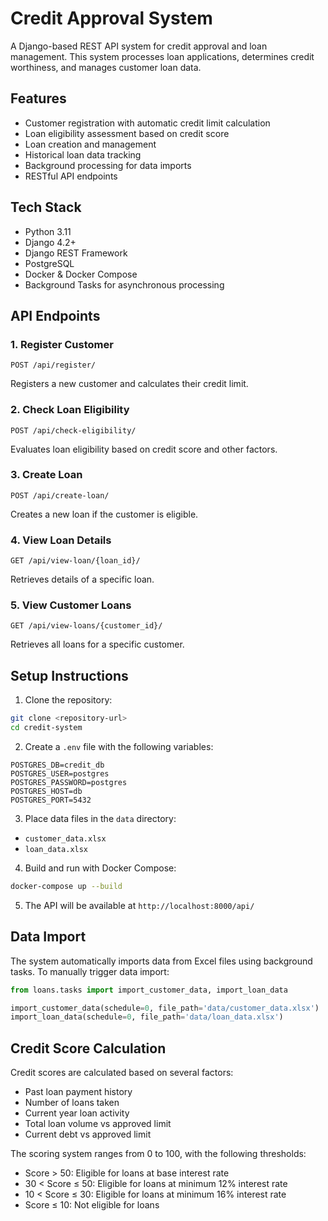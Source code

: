 # Credit Approval System

A Django-based REST API system for credit approval and loan management. This system processes loan applications, determines credit worthiness, and manages customer loan data.

## Features

- Customer registration with automatic credit limit calculation
- Loan eligibility assessment based on credit score
- Loan creation and management
- Historical loan data tracking
- Background processing for data imports
- RESTful API endpoints

## Tech Stack

- Python 3.11
- Django 4.2+
- Django REST Framework
- PostgreSQL
- Docker & Docker Compose
- Background Tasks for asynchronous processing

## API Endpoints

### 1. Register Customer
```http
POST /api/register/
```
Registers a new customer and calculates their credit limit.

### 2. Check Loan Eligibility
```http
POST /api/check-eligibility/
```
Evaluates loan eligibility based on credit score and other factors.

### 3. Create Loan
```http
POST /api/create-loan/
```
Creates a new loan if the customer is eligible.

### 4. View Loan Details
```http
GET /api/view-loan/{loan_id}/
```
Retrieves details of a specific loan.

### 5. View Customer Loans
```http
GET /api/view-loans/{customer_id}/
```
Retrieves all loans for a specific customer.

## Setup Instructions

1. Clone the repository:
```bash
git clone <repository-url>
cd credit-system
```

2. Create a `.env` file with the following variables:
```env
POSTGRES_DB=credit_db
POSTGRES_USER=postgres
POSTGRES_PASSWORD=postgres
POSTGRES_HOST=db
POSTGRES_PORT=5432
```

3. Place data files in the `data` directory:
- `customer_data.xlsx`
- `loan_data.xlsx`

4. Build and run with Docker Compose:
```bash
docker-compose up --build
```

5. The API will be available at `http://localhost:8000/api/`

## Data Import

The system automatically imports data from Excel files using background tasks. To manually trigger data import:

```python
from loans.tasks import import_customer_data, import_loan_data

import_customer_data(schedule=0, file_path='data/customer_data.xlsx')
import_loan_data(schedule=0, file_path='data/loan_data.xlsx')
```

## Credit Score Calculation

Credit scores are calculated based on several factors:
- Past loan payment history
- Number of loans taken
- Current year loan activity
- Total loan volume vs approved limit
- Current debt vs approved limit

The scoring system ranges from 0 to 100, with the following thresholds:
- Score > 50: Eligible for loans at base interest rate
- 30 < Score ≤ 50: Eligible for loans at minimum 12% interest rate
- 10 < Score ≤ 30: Eligible for loans at minimum 16% interest rate
- Score ≤ 10: Not eligible for loans

